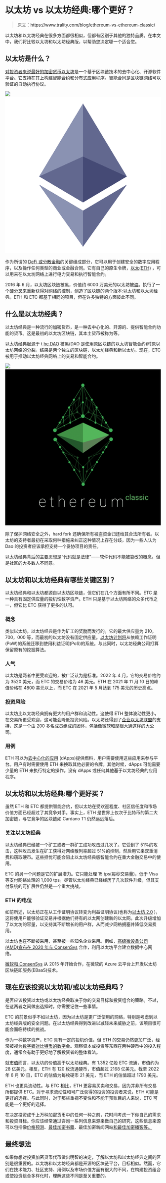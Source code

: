 # 以太坊 vs 以太坊经典:哪个更好？

> 原文：<https://www.trality.com/blog/ethereum-vs-ethereum-classic/>

以太坊和以太坊经典在很多方面都很相似，但都有区别于其他的独特品质。在本文中，我们将比较以太坊和以太坊经典版，以帮助您决定哪一个适合您。

## **以太坊是什么？**

 [对投资者来说最好的加密货币](/blog/best-cryptocurrencies-to-invest-in)[以太坊](https://ethereum.org/en/)是一个基于区块链技术的去中心化、开源软件平台。它支持在其上构建智能合约和分布式应用程序。智能合同是区块链网络可以验证的自动执行协议。

![](img/d37b1c5d87b6e4c7775aa20dd2bc95a2.png)![Ethereum, ETH, crypto](img/cb0dac30d19153c17813cefad06e95a4.png)





作为所谓的 [DeFi 或分散金融](/blog/decentralized-finance)的关键组成部分，它可以用于创建安全的数字应用程序，以及操作任何类型的商业或金融合同。它有自己的原生令牌，[以太(ETH)](https://coinmarketcap.com/currencies/ethereum/) ，可以用来在以太坊网络上进行电力交易和执行智能合约。

2016 年 6 月，以太坊区块链被黑，价值约 6000 万美元的以太坊被盗。执行了一个[硬分叉](https://help.coinbase.com/en/coinbase/getting-started/crypto-education/eth-hard-fork)来重新获得对网络的控制，创造了区块链的两个版本:以太坊和以太坊经典。ETH 和 ETC 都基于相同的项目，但在许多独特的方面彼此不同。

## **什么是以太坊经典？**

以太坊经典是一种流行的加密货币，是一种去中心化的、开源的、提供智能合约功能的货币。这是最初的以太坊区块链，其本土货币被称为等。

以太坊经典起源于 t [he DAO](https://www.gemini.com/cryptopedia/the-dao-hack-makerdao) 被黑(DAO 是使用原区块链的以太坊智能合约)时原以太坊网络的分裂。结果是两个独立的区块链，以太坊经典和新以太坊。现在，ETC 被用于推动以太坊经典网络上的交易和智能合约。

![](img/a3082a94698e125dd24157e6320ff0d8.png)![Ethereum Classic, ETC, crypto](img/47eeb461974ad0bbf741c30ed2682982.png)





除了保护网络安全之外，hard fork 还确保所有被盗资金归还给其合法所有者。以太坊的支持者最初在采取何种措施来纠正这种情况上存在分歧，因为一些人认为 Dao 的投资者应该承担支持一个妥协项目的责任。

以太坊经典背后的主要思想是“代码就是法律”——软件代码不能被篡改的概念。但是社区的大多数人不同意。

## **以太坊和以太坊经典有哪些关键区别？**

以太坊经典和以太坊都源自以太坊区块链，但它们在几个方面有所不同。ETC 是一种具有固定供应量的投机性数字资产。ETH 只是基于以太坊网络的众多代币之一，但它比 ETC 获得了更多的认可。

### **概念**

类似以太坊，以太坊经典是作为矿工的奖励而发行的。它的最大供应量为 210，700，000 等，而最初的以太坊没有固定供应量。[以太坊计划将](https://time.com/nextadvisor/investing/cryptocurrency/ethereum-merge-what-to-know/)从依赖工作证明(PoW)的系统迁移到使用利益证明(PoS)的系统。与此同时，以太坊经典公司打算保留原有的挖掘算法。

### **人气**

以太坊是两者中更受欢迎的，被广泛认为是标准。2022 年 4 月，它的交易价格约为 3520 美元，而 ETC 的交易价格为 46 美元。ETH 在 2021 年 11 月 10 日的峰值价格在 4800 美元以上，而 ETC 在 2021 年 5 月达到 175 美元的历史高点。

### **投资风险**

以太坊比以太坊经典拥有更大的用户群和流动性。这使得 ETH 整体波动性更小，在交易所更受欢迎，这可能会降低投资风险。以太坊还得到了[企业以太坊联盟](https://entethalliance.org/eea-members/)的支持，这是一个由 200 多名成员组成的团体，包括像微软和摩根大通这样的大公司。

### **用例**

ETH 可以为[去中心化的应用](https://ethereum.org/en/dapps/) (dApps)提供燃料，用户需要使用这些应用来参与平台。用户有时需要使用 ETH 来换取其他必要的令牌。其他时候，dApps 可能需要少量的 ETH 来执行特定的操作。没有 dApps 或任何其他基于以太坊经典的应用程序。

## 以太坊和以太坊经典:哪个更好买？

虽然 ETH 和 ETC 都提供智能合约，但以太坊在受欢迎程度、社区信任度和市场价值方面已经超过了其竞争对手。事实上，ETH 是世界上仅次于比特币的第二大加密链，与它竞争的区块链如 Cardano T1 仍然远远落后。

### **关注以太坊经典**

以太坊经典已经被一个矿工或者一群矿工成功攻击过几次了。它受到了 51%的攻击，这种攻击发生在矿工获得对网络散列率超过 51%的控制，然后用它来双重消费和窃取硬币。这些担忧可能会阻止以太坊经典版智能合约在重大金融交易中的使用。

ETC 的另一个问题是它的扩展潜力。它只能处理 15 tps(每秒交易量)，低于 Visa 等支付网络处理的 1,000 tps。尽管以太坊经典已经经历了几次软件升级，但其支付系统的可扩展性仍然是一个重大挑战。

### **ETH 的电位**

如前所述，以太坊正在从工作证明协议转变为利益证明协议(也称为[以太坊 2.0](https://www.forbes.com/advisor/investing/cryptocurrency/ethereum-2/) )，这将使用户能够验证交易并根据他们持有的以太网创建新的以太网。此次升级增加了以太坊的容量，以支持其不断增长的用户群，从而减少网络拥塞并降低交易费用。

以太坊也在不断被采用，甚至被一些知名企业采用。例如，[高级微设备公司(AMD)宣布在 2020 年与 ConsenSys](https://www.irishtimes.com/business/technology/amd-and-consensys-joint-venture-chooses-dublin-for-its-headquarters-1.4287587) 合作，利用以太坊平台建立数据中心网络。

[微软和 ConsenSys](https://consensys.net/blog/press-release/consensys-expands-blockchain-service-capabilities-on-microsoft-azure/) 从 2015 年开始合作，在微软的 Azure 云平台上开发以太坊区块链即服务(EBaaS)技术。

## **现在应该投资以太坊和/或以太坊经典吗？**

是否应该投资以太坊或以太坊经典取决于你的交易目标和投资组合的策略。不过，在这两者之间做出选择时，你需要记住一些事情。

ETC 的前景似乎不如以太坊，因为以太坊是更广泛使用的网络，特别是考虑到以太坊经典版的安全问题。在以太坊经典得到改进以减轻未来威胁之前，该项目很可能会面临持续的挑战。

作为一种数字资产，ETC 具有一定的投机价值，但 ETH 的交易仍然更加广泛，经常被视为[数字银对比特币的数字金](https://www.forbes.com/sites/martinrivers/2021/09/27/if-bitcoin-is-digital-gold-then-ethereum-is-digital-silver-deutsche-bank/)。观察资本或投资等东西在两种硬币中的投入程度，通常会有助于更好地了解投资者的整体看法。

就[市值](/blog/what-does-market-cap-mean-in-crypto)而言，以太坊的价值高于以太坊经典。有 1.352 亿股 ETC 流通，市值约为 28 亿美元。相反，ETH 有 120 枚流通硬币，市值超过 2168 亿美元。截至 2022 年 6 月 10 日，ETC 的估值为每枚硬币 21 美元，而 ETH 的估值超过 1790 美元。

ETH 也更具流动性。与 ETC 相比，ETH 更容易买卖和交易，因为并非所有交易所都提供 ETC。对于寻求流动性和可广泛获得的投资的投资者来说，ETH 可能是更好的选择。与此同时，对于那些重视不变性和不能干预账目的人来说，ETC 可能是一个更好的选择。

在决定投资成千上万种加密货币中的任何一种之前，花时间考虑一下你自己的需求和投资目标。你应该经常通过咨询一系列信息来源来做自己的研究，这些信息来源可以包括像[价格预测](/blog/ethereum-price-prediction)、[最佳加密书籍](/blog/best-cryptocurrency-books)、最佳加密新闻网站[和最佳加密播客](/blog/best-crypto-news-websites)[等。](/blog/best-cryptocurrency-podcasts)

## **最终想法**

如果你想对投资加密货币代币做出明智的决定，了解以太坊和以太坊经典之间的区别是很重要的。以太坊和以太坊经典都是开源的区块链平台，目标相似。然而，它们在技术能力、社区支持、用例以及市场价值方面有很大的不同，在构建投资组合或使投资组合多样化时，理解这些不同是至关重要的。